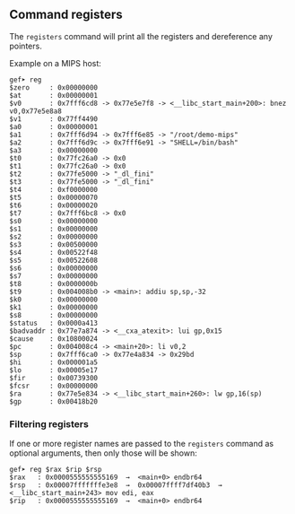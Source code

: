 ## Command registers ##

The `registers` command will print all the registers and dereference any
pointers.

Example on a MIPS host:

```
gef➤ reg
$zero     : 0x00000000
$at       : 0x00000001
$v0       : 0x7fff6cd8 -> 0x77e5e7f8 -> <__libc_start_main+200>: bnez v0,0x77e5e8a8
$v1       : 0x77ff4490
$a0       : 0x00000001
$a1       : 0x7fff6d94 -> 0x7fff6e85 -> "/root/demo-mips"
$a2       : 0x7fff6d9c -> 0x7fff6e91 -> "SHELL=/bin/bash"
$a3       : 0x00000000
$t0       : 0x77fc26a0 -> 0x0
$t1       : 0x77fc26a0 -> 0x0
$t2       : 0x77fe5000 -> "_dl_fini"
$t3       : 0x77fe5000 -> "_dl_fini"
$t4       : 0xf0000000
$t5       : 0x00000070
$t6       : 0x00000020
$t7       : 0x7fff6bc8 -> 0x0
$s0       : 0x00000000
$s1       : 0x00000000
$s2       : 0x00000000
$s3       : 0x00500000
$s4       : 0x00522f48
$s5       : 0x00522608
$s6       : 0x00000000
$s7       : 0x00000000
$t8       : 0x0000000b
$t9       : 0x004008b0 -> <main>: addiu sp,sp,-32
$k0       : 0x00000000
$k1       : 0x00000000
$s8       : 0x00000000
$status   : 0x0000a413
$badvaddr : 0x77e7a874 -> <__cxa_atexit>: lui gp,0x15
$cause    : 0x10800024
$pc       : 0x004008c4 -> <main+20>: li v0,2
$sp       : 0x7fff6ca0 -> 0x77e4a834 -> 0x29bd
$hi       : 0x000001a5
$lo       : 0x00005e17
$fir      : 0x00739300
$fcsr     : 0x00000000
$ra       : 0x77e5e834 -> <__libc_start_main+260>: lw gp,16(sp)
$gp       : 0x00418b20
```

### Filtering registers ###

If one or more register names are passed to the `registers` command as optional
arguments, then only those will be shown:

```
gef➤ reg $rax $rip $rsp
$rax   : 0x0000555555555169  →  <main+0> endbr64
$rsp   : 0x00007fffffffe3e8  →  0x00007ffff7df40b3  →  <__libc_start_main+243> mov edi, eax
$rip   : 0x0000555555555169  →  <main+0> endbr64
```
